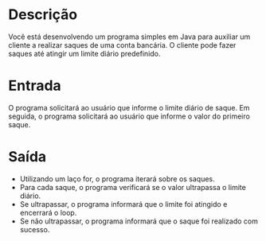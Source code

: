 # Descrição
Você está desenvolvendo um programa simples em Java para auxiliar um cliente a realizar saques de uma conta bancária. O cliente pode fazer saques até atingir um limite diário predefinido.

# Entrada
O programa solicitará ao usuário que informe o limite diário de saque.
Em seguida, o programa solicitará ao usuário que informe o valor do primeiro saque.


# Saída
- Utilizando um laço for, o programa iterará sobre os saques.
- Para cada saque, o programa verificará se o valor ultrapassa o limite diário.
- Se ultrapassar, o programa informará que o limite foi atingido e encerrará o loop.
- Se não ultrapassar, o programa informará que o saque foi realizado com sucesso.